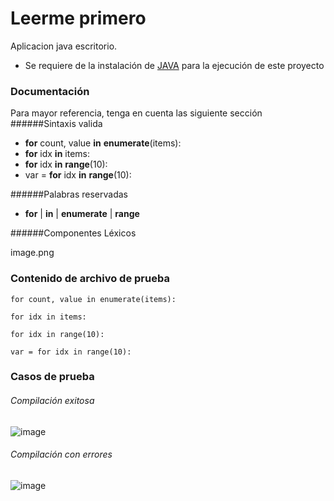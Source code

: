 # Leerme primero
Aplicacion java escritorio.

* Se requiere de la instalación de <a href="https://www.java.com/es/download/ie_manual.jsp" target="_BLANK">JAVA</a> para la ejecución de este proyecto

### Documentación
Para mayor referencia, tenga en cuenta las siguiente sección
######Sintaxis valida
* <b>for</b> count, value <b>in</b> <b>enumerate</b>(items):
* <b>for</b> idx <b>in</b> items:
* <b>for</b> idx <b>in</b> <b>range</b>(10):
* var = <b>for</b> idx <b>in</b> <b>range</b>(10):

######Palabras reservadas
* <b>for</b> | <b>in</b> | <b>enumerate</b> | <b>range</b>

######Componentes Léxicos

image.png

### Contenido de archivo de prueba
    for count, value in enumerate(items):

    for idx in items:

    for idx in range(10):

    var = for idx in range(10):
    
### Casos de prueba

###### Compilación exitosa

![image](https://user-images.githubusercontent.com/31388947/202087086-1b2ea595-9beb-424d-b391-5c2e96481ae2.png)

###### Compilación con errores
![image](https://user-images.githubusercontent.com/31388947/202087328-05b63b5c-4ce0-4389-afbe-eae3304c533f.png)

      
